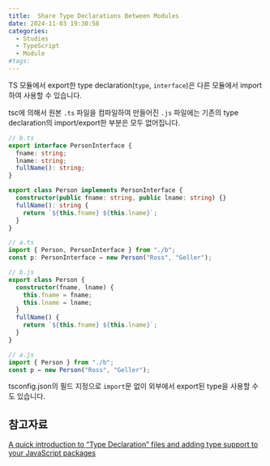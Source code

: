 ```yaml
---
title:  Share Type Declarations Between Modules
date: 2024-11-03 19:30:58
categories:
  - Studies
  - TypeScript
  - Module
#tags:
---
```

TS 모듈에서 export한 type declaration(`type`, `interface`)은 다른 모듈에서 import하여 사용할 수 있습니다.

tsc에 의해서 원본 `.ts` 파일을 컴파일하여 만들어진 `.js` 파일에는 기존의 type declaration의 import/export한 부분은 모두 없어집니다.

```ts
// b.ts
export interface PersonInterface {
  fname: string;
  lname: string;
  fullName(): string;
}

export class Person implements PersonInterface {
  constructor(public fname: string, public lname: string) {}
  fullName(): string {
    return `${this.fname} ${this.lname}`;
  }
}

// a.ts
import { Person, PersonInterface } from "./b";
const p: PersonInterface = new Person("Ross", "Geller");
```

```ts
// b.js
export class Person {
  constructor(fname, lname) {
    this.fname = fname;
    this.lname = lname;
  }
  fullName() {
    return `${this.fname} ${this.lname}`;
  }
}

// a.js
import { Person } from "./b";
const p = new Person("Ross", "Geller");
```

tsconfig.json의 필드 지정으로 `import`문 없이 외부에서 export된 type을 사용할 수도 있습니다.

## 참고자료

[A quick introduction to “Type Declaration” files and adding type support to your JavaScript packages](https://medium.com/jspoint/typescript-type-declaration-files-4b29077c43)

